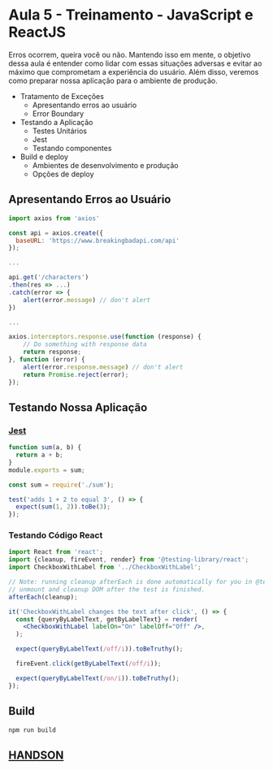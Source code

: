 # Aula 5 - Treinamento - JavaScript e ReactJS

Erros ocorrem, queira você ou não. Mantendo isso em mente, o objetivo dessa aula é entender como lidar com essas situações adversas e evitar ao máximo que comprometam a experiência do usuário. Além disso, veremos como preparar nossa aplicação para o ambiente de produção.

- Tratamento de Exceções
    * Apresentando erros ao usuário
    * Error Boundary
- Testando a Aplicação
    * Testes Unitários
    * Jest
    * Testando componentes
- Build e deploy
    * Ambientes de desenvolvimento e produção
    * Opções de deploy

## Apresentando Erros ao Usuário

```jsx
import axios from 'axios'

const api = axios.create({
  baseURL: 'https://www.breakingbadapi.com/api'
});

...

api.get('/characters')
.then(res => ...)
.catch(error => {
    alert(error.message) // don't alert 
})

...

axios.interceptors.response.use(function (response) {
    // Do something with response data
    return response;
}, function (error) {
    alert(error.response.message) // don't alert
    return Promise.reject(error);
});
```

## Testando Nossa Aplicação

### [Jest](https://jestjs.io/docs/en/getting-started)

```jsx
function sum(a, b) {
  return a + b;
}
module.exports = sum;
```

```jsx
const sum = require('./sum');

test('adds 1 + 2 to equal 3', () => {
  expect(sum(1, 2)).toBe(3);
});
```

### Testando Código React
```jsx
import React from 'react';
import {cleanup, fireEvent, render} from '@testing-library/react';
import CheckboxWithLabel from '../CheckboxWithLabel';

// Note: running cleanup afterEach is done automatically for you in @testing-library/react@9.0.0 or higher
// unmount and cleanup DOM after the test is finished.
afterEach(cleanup);

it('CheckboxWithLabel changes the text after click', () => {
  const {queryByLabelText, getByLabelText} = render(
    <CheckboxWithLabel labelOn="On" labelOff="Off" />,
  );

  expect(queryByLabelText(/off/i)).toBeTruthy();

  fireEvent.click(getByLabelText(/off/i));

  expect(queryByLabelText(/on/i)).toBeTruthy();
});
```

## Build

```sh
npm run build
```

## [HANDSON](https://codesandbox.io/s/admiring-shaw-u3qdg?file=/src/components/CharacterCard.js)
